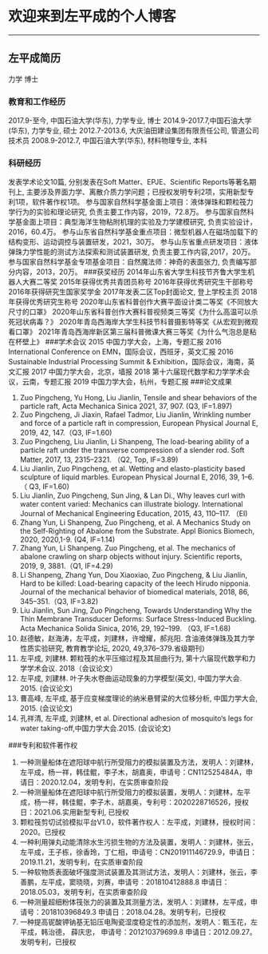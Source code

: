 # 欢迎来到左平成的个人博客

------
## 左平成简历
力学  博士
### 教育和工作经历
2017.9-至今, 中国石油大学(华东), 力学专业, 博士
2014.9-2017.7,中国石油大学(华东), 力学专业, 硕士
2012.7-2013.6, 大庆油田建设集团有限责任公司, 管道公司技术员
2008.9-2012.7, 中国石油大学(华东), 材料物理专业, 本科
### 科研经历
发表学术论文10篇, 分别发表在Soft Matter、EPJE、Scientific Reports等著名期刊上, 主要涉及界面力学、离散介质力学问题；已授权发明专利2项，实用新型专利1项，软件著作权1项。
参与国家自然科学基金面上项目：液体弹珠和颗粒筏力学行为的实验和理论研究, 负责主要工作内容，2019，72.8万。
参与国家自然科学基金面上项目：典型海洋生物粘附机理的实验及力学建模研究, 负责实验设计，2016，60.4万。
参与山东省自然科学基金重点项目：微型机器人在磁场加载下的结构变形、运动调控与装置研发，2021，30万。
参与山东省重点研发项目：液体弹珠力学性能的测试方法探索和测试装置研发, 负责主要工作内容,2017，20万。
参与国家自然科学基金专项基金项目：自然魔法师：神奇的表面张力, 负责编写部分内容，2013，20万。
###获奖经历
2014年山东省大学生科技节齐鲁大学生机器人大赛二等奖
2015年获得优秀共青团员称号
2016年获得优秀研究生干部称号
2016年获得研究生国家奖学金
2017年发表二区Top封面论文, 登上学校主页
2018年获得优秀研究生称号
2020年山东省科普创作大赛平面设计类二等奖《不同放大尺寸的口罩》
2020年山东省科普创作大赛科普视频类三等奖《为什么高温可以杀死冠状病毒？》
2020年青岛西海岸大学生科技节科普摄影特等奖《从宏观到微观看口罩》
2021年青岛西海岸新区第三届科普微课大赛三等奖《为什么气泡总是粘在杯壁上》
###学术会议
2015 中国力学大会，上海，专题汇报
2016 International Conference on EMN，国际会议，西班牙，英文汇报
2016 Sustainable Industrial Processing Summit & Exhibition，国际会议，海南，英文汇报
2017 中国力学大会，北京，墙报
2018 第十六届现代数学和力学学术会议，云南，专题汇报 
2019 中国力学大会，杭州，专题汇报
###论文成果

 1. Zuo Pingcheng, Yu Hong, Liu Jianlin, Tensile and shear behaviors of the particle raft, Acta Mechanica Sinica 2021, 37, 907. (Q3, IF=1.897) 
 2. Zuo Pingcheng, Ji Jiaxin, Rafael Tadmor, Liu Jianlin, Wrinkling number and force of a particle raft in compression, European Physical Journal E, 2019, 42, 147.（Q3, IF=1.60) 
 3. Zuo Pingcheng, Liu Jianlin, Li Shanpeng, The load-bearing ability of a particle raft under the transverse compression of a slender rod. Soft Matter, 2017, 13, 2315–2321. （Q2, Top, IF=3.89)
 4. Liu Jianlin, Zuo Pingcheng, et al. Wetting and elasto-plasticity based sculpture
    of liquid marbles. European Physical Journal E, 2016, 39, 1–6. （ Q3, IF=1.60) 
 5. Liu Jianlin, Zuo Pingcheng, Sun Jing, & Lan Di., Why leaves curl with water content varied: Mechanics can illustrate biology. International Journal of Mechanical Engineering Education,  2015, 43, 110–117. （EI)
 6. Zhang Yun, Li Shanpeng, Zuo Pingcheng, et al. A Mechanics Study on the Self-Righting of Abalone from the Substrate. Appl Bionics Biomech, 2020, 2020,1-9.  (Q4, IF=1.14)
 7. Zhang Yun, Li Shanpeng. Zuo Pingcheng, et al. The mechanics of abalone crawling on sharp objects without injury. Scientific reports, 2019, 9, 3881.（Q1, IF=4.29)
 8. Li Shanpeng, Zhang Yun, Dou Xiaoxiao, Zuo Pingcheng, & Liu Jianlin, Hard to be killed: Load-bearing capacity of the leech Hirudo nipponia. Journal of the mechanical behavior of biomedical   materials, 2018, 86, 345–351.（Q3, IF=3.82)
 9. Liu Jianlin, Sun Jing, Zuo Pingcheng, Towards Understanding Why the Thin Membrane Transducer Deforms: Surface Stress-Induced Buckling. Acta Mechanica Solida Sinica,  2016, 29, 192–199. （Q3, IF=1.68)
 10. 赵德敏，赵海涛，左平成，刘建林，许增耀，郝兆阳. 含油液体弹珠及其力学性质实验研究, 教育教学论坛, 2020, 49,376–379.省级期刊）
 11. 左平成, 刘建林. 颗粒筏的水平压缩过程及其屈曲行为, 第十六届现代数学和力学学术会议. 2018（会议论文）
 12. 左平成, 刘建林. 叶子失水卷曲运动现象的力学模型(英文), 中国力学大会. 2015. (会议论文)
 1. 曹高峰,  左平成, 基于应变梯度理论的纳米悬臂梁的大位移分析, 中国力学大会, 2015. (会议论文)
 1. 孔祥清,  左平成,  刘建林,  et al. Directional adhesion of mosquito‘s legs for water taking-off,中国力学大会.2015. (会议论文)

###专利和软件著作权
1. 一种测量船体在遮阳球中航行所受阻力的模拟装置及方法，发明人：刘建林，左平成，杨一祥，韩佳鲲，李子木，胡嘉奥，申请号：CN112525484A，申请日：2020.12.04，发明专利，在实质审查阶段
2. 一种测量船体在遮阳球中航行所受阻力的模拟装置，发明人：刘建林，左平成，杨一祥，韩佳鲲，李子木，胡嘉奥，专利号：2020228716526，授权日：2021.06.实用新型专利, 已授权
3. 颗粒筏剪切试验模拟平台V1.0，软件著作权人：左平成，刘建林，授权时间：2020。已授权
4. 一种利用弹丸动能清除水生污损生物的方法及装置，发明人：刘建林，张云，左平成，王子栋，徐香玲，丁仁相，申请号：CN201911146729.9，申请日：2019.11.21，发明专利，在实质审查阶段
5. 一种软物质表面破坏强度测试装置及其测试方法，发明人：刘建林，张云，李善鹏，左平成，窦晓晓，刘赛，申请号：201810412888.8 申请日：2018.05.03，发明专利，在实质审查阶段
6. 一种测量超细粉体筏张力的装置及其测量方法，发明人：刘建林，左平成，申请号：201810396849.3 申请日：2018.04.28。发明专利，已授权
7. 一种提高铌酸钾钠基无铅压电陶瓷湿度稳定性的添加剂，发明人：甄玉花，左平成，韩治德， 薛庆忠， 申请号：201210379699.8 申请日：2012.09.27。发明专利，已授权

